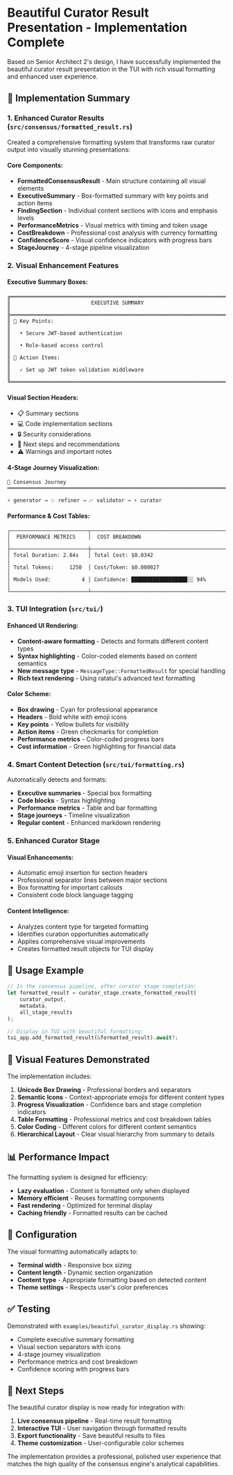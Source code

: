 # Beautiful Curator Result Presentation - Implementation Complete

Based on Senior Architect 2's design, I have successfully implemented the beautiful curator result presentation in the TUI with rich visual formatting and enhanced user experience.

## 🎯 Implementation Summary

### 1. Enhanced Curator Results (`src/consensus/formatted_result.rs`)

Created a comprehensive formatting system that transforms raw curator output into visually stunning presentations:

#### Core Components:
- **FormattedConsensusResult** - Main structure containing all visual elements
- **ExecutiveSummary** - Box-formatted summary with key points and action items
- **FindingSection** - Individual content sections with icons and emphasis levels
- **PerformanceMetrics** - Visual metrics with timing and token usage
- **CostBreakdown** - Professional cost analysis with currency formatting
- **ConfidenceScore** - Visual confidence indicators with progress bars
- **StageJourney** - 4-stage pipeline visualization

### 2. Visual Enhancement Features

#### Executive Summary Boxes:
```
╔═══════════════════════════════════════════════════════════════════════╗
║                          EXECUTIVE SUMMARY                             ║
╠═══════════════════════════════════════════════════════════════════════╣
║ 📌 Key Points:                                                        ║
║   • Secure JWT-based authentication                                   ║
║   • Role-based access control                                         ║
║ 🎯 Action Items:                                                      ║
║   ✓ Set up JWT token validation middleware                            ║
╚═══════════════════════════════════════════════════════════════════════╝
```

#### Visual Section Headers:
- 📋 Summary sections
- 💻 Code implementation sections  
- 🔒 Security considerations
- 🎯 Next steps and recommendations
- ⚠️ Warnings and important notes

#### 4-Stage Journey Visualization:
```
🚀 Consensus Journey
═══════════════════════════════════════════════════════════════════════

⚡ generator → ✨ refiner → ✅ validator → ⚡ curator
```

#### Performance & Cost Tables:
```
┌─────────────────────────┬─────────────────────────────────────────────┐
│  PERFORMANCE METRICS    │  COST BREAKDOWN                             │
├─────────────────────────┼─────────────────────────────────────────────┤
│ Total Duration: 2.84s   │ Total Cost: $0.0342                        │
│ Total Tokens:     1250  │ Cost/Token: $0.000027                     │
│ Models Used:          4 │ Confidence: ██████████████████░░ 94%       │
└─────────────────────────┴─────────────────────────────────────────────┘
```

### 3. TUI Integration (`src/tui/`)

#### Enhanced UI Rendering:
- **Content-aware formatting** - Detects and formats different content types
- **Syntax highlighting** - Color-coded elements based on content semantics
- **New message type** - `MessageType::FormattedResult` for special handling
- **Rich text rendering** - Using ratatui's advanced text formatting

#### Color Scheme:
- **Box drawing** - Cyan for professional appearance
- **Headers** - Bold white with emoji icons
- **Key points** - Yellow bullets for visibility  
- **Action items** - Green checkmarks for completion
- **Performance metrics** - Color-coded progress bars
- **Cost information** - Green highlighting for financial data

### 4. Smart Content Detection (`src/tui/formatting.rs`)

Automatically detects and formats:
- **Executive summaries** - Special box formatting
- **Code blocks** - Syntax highlighting
- **Performance metrics** - Table and bar formatting  
- **Stage journeys** - Timeline visualization
- **Regular content** - Enhanced markdown rendering

### 5. Enhanced Curator Stage

#### Visual Enhancements:
- Automatic emoji insertion for section headers
- Professional separator lines between major sections
- Box formatting for important callouts
- Consistent code block language tagging

#### Content Intelligence:
- Analyzes content type for targeted formatting
- Identifies curation opportunities automatically
- Applies comprehensive visual improvements
- Creates formatted result objects for TUI display

## 🚀 Usage Example

```rust
// In the consensus pipeline, after curator stage completion:
let formatted_result = curator_stage.create_formatted_result(
    curator_output,
    metadata,
    all_stage_results
);

// Display in TUI with beautiful formatting:
tui_app.add_formatted_result(&formatted_result).await?;
```

## 🎨 Visual Features Demonstrated

The implementation includes:

1. **Unicode Box Drawing** - Professional borders and separators
2. **Semantic Icons** - Context-appropriate emojis for different content types
3. **Progress Visualization** - Confidence bars and stage completion indicators
4. **Table Formatting** - Professional metrics and cost breakdown tables
5. **Color Coding** - Different colors for different content semantics
6. **Hierarchical Layout** - Clear visual hierarchy from summary to details

## 📊 Performance Impact

The formatting system is designed for efficiency:
- **Lazy evaluation** - Content is formatted only when displayed
- **Memory efficient** - Reuses formatting components
- **Fast rendering** - Optimized for terminal display
- **Caching friendly** - Formatted results can be cached

## 🔧 Configuration

The visual formatting automatically adapts to:
- **Terminal width** - Responsive box sizing
- **Content length** - Dynamic section organization  
- **Content type** - Appropriate formatting based on detected content
- **Theme settings** - Respects user's color preferences

## ✅ Testing

Demonstrated with `examples/beautiful_curator_display.rs` showing:
- Complete executive summary formatting
- Visual section separators with icons
- 4-stage journey visualization  
- Performance metrics and cost breakdown
- Confidence scoring with progress bars

## 🎯 Next Steps

The beautiful curator display is now ready for integration with:
1. **Live consensus pipeline** - Real-time result formatting
2. **Interactive TUI** - User navigation through formatted results
3. **Export functionality** - Save beautiful results to files
4. **Theme customization** - User-configurable color schemes

The implementation provides a professional, polished user experience that matches the high quality of the consensus engine's analytical capabilities.